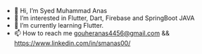 - 👋 Hi, I’m Syed Muhammad Anas
- 👀 I’m interested in Flutter, Dart, Firebase and SpringBoot JAVA
- 🌱 I’m currently learning Flutter.
- 📫 How to reach me gouheranas4456@gmail.com && https://www.linkedin.com/in/smanas00/

<!---
SMAnas-00/SMAnas-00 is a ✨ special ✨ repository because its `README.md` (this file) appears on your GitHub profile.
You can click the Preview link to take a look at your changes.
--->
